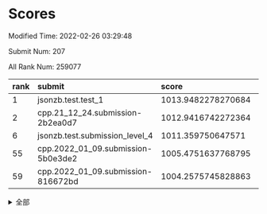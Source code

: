 # Scores

Modified Time: 2022-02-26 03:29:48

Submit Num: 207

All Rank Num: 259077

| rank |               submit               |       score        |       sigma        | pk_num |
| :--- | :--------------------------------- | :----------------- | :----------------- | :----- |
| 1    | jsonzb.test.test_1                 | 1013.9482278270684 | 0.8396553533901635 | 5007   |
| 2    | cpp.21_12_24.submission-2b2ea0d7   | 1012.9416742272364 | 0.797083261043348  | 5007   |
| 6    | jsonzb.test.submission_level_4     | 1011.359750647571  | 0.782448021180949  | 5015   |
| 55   | cpp.2022_01_09.submission-5b0e3de2 | 1005.4751637768795 | 0.7315031541535105 | 5001   |
| 59   | cpp.2022_01_09.submission-816672bd | 1004.2575745828863 | 0.7295543766166482 | 5006   |


<details>
<summary>全部</summary>

| rank |                 submit                 |       score        |       sigma        | pk_num |
| :--- | :------------------------------------- | :----------------- | :----------------- | :----- |
| 1    | jsonzb.test.test_1                     | 1013.9482278270684 | 0.8396553533901635 | 5007   |
| 2    | cpp.21_12_24.submission-2b2ea0d7       | 1012.9416742272364 | 0.797083261043348  | 5007   |
| 3    | gobigger.level_3.submission_level_3_24 | 1012.1485772059316 | 0.7877665573995214 | 5002   |
| 4    | gobigger.level_3.submission_level_3_48 | 1011.7746689538221 | 0.7638265447857288 | 5002   |
| 5    | gobigger.level_3.submission_level_3_31 | 1011.4732463258396 | 0.762096999582645  | 5004   |
| 6    | jsonzb.test.submission_level_4         | 1011.359750647571  | 0.782448021180949  | 5015   |
| 7    | gobigger.level_3.submission_level_3_4  | 1011.3510749492158 | 0.7892116885375401 | 5007   |
| 8    | gobigger.level_3.submission_level_3_8  | 1011.3247383746798 | 0.753815477369618  | 5008   |
| 9    | gobigger.level_3.submission_level_3_2  | 1011.2861219217552 | 0.7809450939567336 | 5006   |
| 10   | gobigger.level_3.submission_level_3_26 | 1011.2597744400284 | 0.7653989867056489 | 5009   |
| 11   | gobigger.level_3.submission_level_3_30 | 1011.1931652652585 | 0.7804536759043641 | 5011   |
| 12   | gobigger.level_3.submission_level_3_21 | 1010.7314703764785 | 0.7744336555736601 | 5007   |
| 13   | gobigger.level_3.submission_level_3_27 | 1010.6502240664768 | 0.7792415339552754 | 5006   |
| 14   | gobigger.level_3.submission_level_3_29 | 1010.3747107516215 | 0.7722877542654797 | 5009   |
| 15   | gobigger.level_3.submission_level_3_38 | 1010.3637261188707 | 0.7602732506706622 | 5010   |
| 16   | gobigger.level_3.submission_level_3_5  | 1010.3204916486111 | 0.766294272329455  | 5008   |
| 17   | gobigger.level_3.submission_level_3_43 | 1010.1978653044337 | 0.7778977116108238 | 5011   |
| 18   | gobigger.level_3.submission_level_3_49 | 1010.1916115706202 | 0.7663758877370019 | 5009   |
| 19   | gobigger.level_3.submission_level_3_23 | 1010.1612282593645 | 0.7526964008492264 | 5010   |
| 20   | gobigger.level_3.submission_level_3_47 | 1010.1283615696016 | 0.7623328334620141 | 5004   |
| 21   | gobigger.level_3.submission_level_3_12 | 1010.1151297476678 | 0.8138439498890206 | 5001   |
| 22   | gobigger.level_3.submission_level_3_46 | 1010.1124859150817 | 0.745333028394674  | 5006   |
| 23   | gobigger.level_3.submission_level_3_18 | 1010.0843847151472 | 0.7528252403618498 | 5013   |
| 24   | gobigger.level_3.submission_level_3_3  | 1009.9803289885868 | 0.8023659836787126 | 5004   |
| 25   | gobigger.level_3.submission_level_3_25 | 1009.9535082890081 | 0.7756645979822346 | 5002   |
| 26   | gobigger.level_3.submission_level_3_40 | 1009.9121864791198 | 0.7564237754251083 | 4999   |
| 27   | gobigger.level_3.submission_level_3_20 | 1009.8289238127395 | 0.7614736577894132 | 5011   |
| 28   | gobigger.level_3.submission_level_3_17 | 1009.7449152996647 | 0.755930831007339  | 5007   |
| 29   | gobigger.level_3.submission_level_3_45 | 1009.7353985631818 | 0.7677839453529974 | 5010   |
| 30   | gobigger.level_3.submission_level_3_9  | 1009.7219924712234 | 0.7564931046815166 | 5004   |
| 31   | gobigger.level_3.submission_level_3_44 | 1009.657913018855  | 0.7548381428691403 | 5007   |
| 32   | gobigger.level_3.submission_level_3_0  | 1009.619027375462  | 0.7667266198669476 | 5007   |
| 33   | gobigger.level_3.submission_level_3_35 | 1009.6122323613794 | 0.7764700833663877 | 5006   |
| 34   | gobigger.level_3.submission_level_3_39 | 1009.6092795062405 | 0.761352913719713  | 5007   |
| 35   | gobigger.level_3.submission_level_3_14 | 1009.6035769306483 | 0.7494641086826745 | 5005   |
| 36   | gobigger.level_3.submission_level_3_6  | 1009.5617185764538 | 0.7474904850873526 | 5001   |
| 37   | gobigger.level_3.submission_level_3_41 | 1009.5356065448744 | 0.7565055052590106 | 5006   |
| 38   | gobigger.level_3.submission_level_3_36 | 1009.5227442744139 | 0.7579744489348571 | 5006   |
| 39   | gobigger.level_3.submission_level_3_28 | 1009.5168953372179 | 0.7650343634253564 | 5009   |
| 40   | gobigger.level_3.submission_level_3_10 | 1009.4989541600715 | 0.7686078315356162 | 5001   |
| 41   | gobigger.level_3.submission_level_3_13 | 1009.4541778346966 | 0.7539387564340176 | 5006   |
| 42   | gobigger.level_3.submission_level_3_11 | 1009.4340275211473 | 0.7319351784025125 | 5001   |
| 43   | gobigger.level_3.submission_level_3_7  | 1009.3231369452965 | 0.7931373874604877 | 5003   |
| 44   | gobigger.level_3.submission_level_3_34 | 1009.2700439109943 | 0.7573455526434971 | 4999   |
| 45   | gobigger.level_3.submission_level_3_37 | 1009.2594863403634 | 0.7593527942095992 | 5005   |
| 46   | gobigger.level_3.submission_level_3_1  | 1009.0456037274835 | 0.7565106239049839 | 5010   |
| 47   | gobigger.level_3.submission_level_3_33 | 1009.0116217123152 | 0.7295338262816966 | 5004   |
| 48   | gobigger.level_3.submission_level_3_19 | 1008.9721162543523 | 0.7460988197622264 | 5002   |
| 49   | gobigger.level_3.submission_level_3_16 | 1008.7209735247667 | 0.7304363345834277 | 5006   |
| 50   | gobigger.level_3.submission_level_3_15 | 1008.7085876575688 | 0.743813617989553  | 5007   |
| 51   | gobigger.level_3.submission_level_3_32 | 1008.621565202     | 0.7308294328397753 | 5004   |
| 52   | gobigger.level_3.submission_level_3_22 | 1008.618580537013  | 0.7463953087282835 | 5010   |
| 53   | gobigger.level_3.submission_level_3_42 | 1008.2350224401354 | 0.7468622525795438 | 5006   |
| 54   | gobigger.level_1.submission_level_1_1  | 1006.1313502231395 | 0.7367694643266123 | 5001   |
| 55   | cpp.2022_01_09.submission-5b0e3de2     | 1005.4751637768795 | 0.7315031541535105 | 5001   |
| 56   | gobigger.level_1.submission_level_1_35 | 1004.7559230710928 | 0.7263989296563929 | 5009   |
| 57   | gobigger.level_1.submission_level_1_26 | 1004.5762611662905 | 0.7200226255769889 | 5006   |
| 58   | gobigger.level_1.submission_level_1_46 | 1004.3252673111866 | 0.7147096238566588 | 5004   |
| 59   | cpp.2022_01_09.submission-816672bd     | 1004.2575745828863 | 0.7295543766166482 | 5006   |
| 60   | gobigger.level_1.submission_level_1_45 | 1004.1908207604995 | 0.7134730038783387 | 5004   |
| 61   | gobigger.level_1.submission_level_1_4  | 1004.0943863224808 | 0.7276992199136457 | 5003   |
| 62   | gobigger.level_1.submission_level_1_30 | 1003.9865756818343 | 0.710029632346539  | 5004   |
| 63   | gobigger.level_1.submission_level_1_31 | 1003.9643519681072 | 0.7176380780577187 | 5006   |
| 64   | gobigger.level_1.submission_level_1_38 | 1003.7891100715204 | 0.7096827681222492 | 5002   |
| 65   | gobigger.level_1.submission_level_1_7  | 1003.6672923382839 | 0.7118854192461322 | 5004   |
| 66   | gobigger.level_1.submission_level_1_27 | 1003.630636914986  | 0.7197928216780741 | 5007   |
| 67   | gobigger.level_1.submission_level_1_2  | 1003.6288433730906 | 0.7139518410197486 | 5006   |
| 68   | gobigger.level_1.submission_level_1_14 | 1003.617644680287  | 0.7160373804113649 | 5012   |
| 69   | gobigger.level_1.submission_level_1_41 | 1003.5625630614253 | 0.7142022091239024 | 5008   |
| 70   | gobigger.level_1.submission_level_1_12 | 1003.5524153433366 | 0.712626585884587  | 5007   |
| 71   | gobigger.level_1.submission_level_1_11 | 1003.5502269992927 | 0.7155582609160058 | 5000   |
| 72   | gobigger.level_1.submission_level_1_5  | 1003.5374179944496 | 0.7138530829059101 | 5004   |
| 73   | gobigger.level_1.submission_level_1_17 | 1003.5205020442803 | 0.7141755070764575 | 5008   |
| 74   | gobigger.level_1.submission_level_1_18 | 1003.4297867023122 | 0.7155186962915205 | 5005   |
| 75   | gobigger.level_1.submission_level_1_21 | 1003.3984899961723 | 0.7127289238858837 | 5012   |
| 76   | gobigger.level_1.submission_level_1_37 | 1003.3968804153378 | 0.7145577467339688 | 5000   |
| 77   | gobigger.level_1.submission_level_1_32 | 1003.392957629288  | 0.7094648067174854 | 5003   |
| 78   | gobigger.level_1.submission_level_1_19 | 1003.352733112631  | 0.7144520663862363 | 5004   |
| 79   | gobigger.level_1.submission_level_1_22 | 1003.3400175230082 | 0.7221616878833567 | 5008   |
| 80   | gobigger.level_1.submission_level_1_39 | 1003.3032750386424 | 0.7223997811994339 | 5010   |
| 81   | gobigger.level_1.submission_level_1_13 | 1003.2782191632903 | 0.7146842904755    | 5005   |
| 82   | gobigger.level_1.submission_level_1_3  | 1003.2063621556373 | 0.7148059337000543 | 5002   |
| 83   | gobigger.level_1.submission_level_1_0  | 1003.1899518771563 | 0.7148177063978363 | 5008   |
| 84   | gobigger.level_1.submission_level_1_25 | 1003.0794493553608 | 0.7129859114876291 | 5007   |
| 85   | gobigger.level_1.submission_level_1_8  | 1003.024499357408  | 0.7165905739231915 | 5004   |
| 86   | gobigger.level_1.submission_level_1_48 | 1002.98899255776   | 0.715207545135385  | 5003   |
| 87   | gobigger.level_1.submission_level_1_16 | 1002.9419205376951 | 0.7079937237954131 | 5008   |
| 88   | gobigger.level_1.submission_level_1_9  | 1002.9181984849109 | 0.7283424159343102 | 5009   |
| 89   | gobigger.level_1.submission_level_1_49 | 1002.8441107791564 | 0.7131680618238767 | 5008   |
| 90   | gobigger.level_1.submission_level_1_36 | 1002.7744079786365 | 0.7174889994588363 | 5012   |
| 91   | gobigger.level_1.submission_level_1_24 | 1002.7737458358068 | 0.7039607122384873 | 5009   |
| 92   | gobigger.level_1.submission_level_1_33 | 1002.753982754722  | 0.7119051604907769 | 5007   |
| 93   | gobigger.level_1.submission_level_1_43 | 1002.6930558675764 | 0.7120732614654582 | 5009   |
| 94   | gobigger.level_1.submission_level_1_10 | 1002.6289153600044 | 0.711957655310469  | 4998   |
| 95   | gobigger.level_1.submission_level_1_15 | 1002.591455342342  | 0.708547482216839  | 5007   |
| 96   | gobigger.level_1.submission_level_1_44 | 1002.5157120046799 | 0.7136668203824095 | 5003   |
| 97   | gobigger.level_1.submission_level_1_42 | 1002.4506248466645 | 0.7134693379408688 | 5007   |
| 98   | gobigger.level_1.submission_level_1_6  | 1002.3724979418377 | 0.7183990606722821 | 5006   |
| 99   | gobigger.level_1.submission_level_1_47 | 1002.3366890384023 | 0.7134021201401185 | 5011   |
| 100  | gobigger.level_1.submission_level_1_23 | 1002.3050578079781 | 0.7287821168007027 | 5007   |
| 101  | gobigger.level_1.submission_level_1_28 | 1002.2781962435894 | 0.7146381480019296 | 5006   |
| 102  | gobigger.level_1.submission_level_1_29 | 1002.2466002656794 | 0.7003693480584369 | 5007   |
| 103  | gobigger.level_1.submission_level_1_34 | 1002.0271446123611 | 0.7066965636959016 | 5008   |
| 104  | gobigger.level_1.submission_level_1_20 | 1001.9001664722688 | 0.7244148222530223 | 5010   |
| 105  | gobigger.level_1.submission_level_1_40 | 1001.6006942751579 | 0.714309221017785  | 5003   |
| 106  | gobigger.random.submission_random_45   | 997.5857434916463  | 0.6878244201335366 | 5007   |
| 107  | gobigger.random.submission_random_19   | 997.4857320830513  | 0.7036293923456839 | 5005   |
| 108  | gobigger.random.submission_random_18   | 997.2084966315643  | 0.700790604006839  | 5009   |
| 109  | gobigger.random.submission_random_35   | 997.2014779397158  | 0.7122327074927689 | 5002   |
| 110  | gobigger.random.submission_random_12   | 997.1599717462534  | 0.6959389440579147 | 5009   |
| 111  | gobigger.random.submission_random_38   | 996.9961951777291  | 0.7076075661501773 | 5007   |
| 112  | gobigger.random.submission_random_8    | 996.8686721858318  | 0.7144822529539854 | 5006   |
| 113  | gobigger.random.submission_random_31   | 996.8588481431071  | 0.7068778801607113 | 5008   |
| 114  | gobigger.random.submission_random_10   | 996.7855818857512  | 0.6988981776114868 | 5005   |
| 115  | gobigger.random.submission_random_40   | 996.7100106064754  | 0.712081455729159  | 5007   |
| 116  | gobigger.random.submission_random_28   | 996.6682245781152  | 0.6983540590376175 | 5010   |
| 117  | gobigger.random.submission_random_43   | 996.442829332174   | 0.7128621117445081 | 5006   |
| 118  | gobigger.random.submission_random_21   | 996.313483362296   | 0.6999740492106477 | 5010   |
| 119  | gobigger.random.submission_random_42   | 996.2819057202464  | 0.6985646204514875 | 5008   |
| 120  | gobigger.random.submission_random_26   | 996.2296888959122  | 0.7011348021292676 | 5010   |
| 121  | gobigger.random.submission_random_41   | 996.2078180922978  | 0.7107964211005977 | 5012   |
| 122  | gobigger.random.submission_random_37   | 996.1382666003229  | 0.7172366231636462 | 5005   |
| 123  | gobigger.random.submission_random_39   | 996.1177580776782  | 0.728604966941263  | 5005   |
| 124  | gobigger.random.submission_random_47   | 996.0117287974371  | 0.7121336755033825 | 5002   |
| 125  | gobigger.random.submission_random_2    | 995.9965832765271  | 0.7111758595798788 | 5001   |
| 126  | gobigger.random.submission_random_29   | 995.9808187335614  | 0.7097161556336042 | 5008   |
| 127  | gobigger.random.submission_random_9    | 995.9803632152676  | 0.7103602253549673 | 5008   |
| 128  | gobigger.random.submission_random_11   | 995.9795519359417  | 0.6937450692187993 | 5007   |
| 129  | gobigger.random.submission_random_44   | 995.91446492108    | 0.7016282116254744 | 5008   |
| 130  | gobigger.random.submission_random_23   | 995.9017944874711  | 0.7043680048134809 | 5007   |
| 131  | gobigger.random.submission_random_32   | 995.8426974645722  | 0.7041676621789085 | 5011   |
| 132  | gobigger.random.submission_random_33   | 995.7888545344783  | 0.704691092732733  | 5011   |
| 133  | gobigger.random.submission_random_34   | 995.7829148861426  | 0.7158714219215301 | 5011   |
| 134  | gobigger.random.submission_random_14   | 995.7649063786959  | 0.7142733004207235 | 5006   |
| 135  | gobigger.random.submission_random_1    | 995.7444943477269  | 0.7066738282605881 | 5009   |
| 136  | gobigger.random.submission_random_27   | 995.6421138211462  | 0.7064157656876392 | 5004   |
| 137  | gobigger.random.submission_random_20   | 995.6296761883378  | 0.7052366310335351 | 5008   |
| 138  | gobigger.random.submission_random_25   | 995.5552094200729  | 0.7156630090948638 | 5008   |
| 139  | gobigger.random.submission_random_15   | 995.4830491170015  | 0.7057618558017609 | 5005   |
| 140  | gobigger.random.submission_random_49   | 995.4549245806978  | 0.7052008713618103 | 5002   |
| 141  | gobigger.random.submission_random_17   | 995.2880193041295  | 0.712449091062381  | 5006   |
| 142  | gobigger.random.submission_random_22   | 995.27132737723    | 0.7222518993496545 | 5000   |
| 143  | gobigger.random.submission_random_13   | 995.2642308835727  | 0.7263144646943284 | 5003   |
| 144  | gobigger.random.submission_random_24   | 995.2452940450069  | 0.7130501916920163 | 5007   |
| 145  | gobigger.random.submission_random_0    | 995.2403157216114  | 0.717004294069494  | 5005   |
| 146  | gobigger.random.submission_random_30   | 995.1767920829681  | 0.7196105092104895 | 5007   |
| 147  | gobigger.random.submission_random_3    | 995.122210166203   | 0.7183217933712917 | 5004   |
| 148  | gobigger.random.submission_random_36   | 995.0119169114081  | 0.714112003785638  | 5003   |
| 149  | gobigger.random.submission_random_48   | 994.992873421774   | 0.7191003415046875 | 5007   |
| 150  | gobigger.random.submission_random_7    | 994.8940113859666  | 0.7220126587925676 | 5006   |
| 151  | gobigger.random.submission_random_46   | 994.7694245799323  | 0.6899840167153198 | 5008   |
| 152  | gobigger.random.submission_random_6    | 994.7550400856163  | 0.7100301501186129 | 5009   |
| 153  | gobigger.random.submission_random_4    | 994.6687702272292  | 0.7071636526948573 | 5006   |
| 154  | gobigger.random.submission_random_5    | 994.6027451326449  | 0.7288196005951709 | 5008   |
| 155  | gobigger.level_2.submission_level_2_44 | 994.4954182541137  | 0.7353722846795963 | 5008   |
| 156  | gobigger.random.submission_random_16   | 994.1738054428633  | 0.7287501954794762 | 5006   |
| 157  | gobigger.level_2.submission_level_2_4  | 993.8452610903257  | 0.7312058640517967 | 5000   |
| 158  | gobigger.level_2.submission_level_2_1  | 993.807386695849   | 0.7367224255346904 | 5011   |
| 159  | gobigger.level_2.submission_level_2_7  | 993.764150209078   | 0.7250219391162654 | 5009   |
| 160  | gobigger.level_2.submission_level_2_29 | 993.6816632589879  | 0.7164910612627481 | 5003   |
| 161  | gobigger.level_2.submission_level_2_28 | 993.6143176432406  | 0.7240275679995767 | 5006   |
| 162  | gobigger.level_2.submission_level_2_23 | 993.5642784219317  | 0.7270428711258723 | 5007   |
| 163  | gobigger.level_2.submission_level_2_2  | 993.5387641667735  | 0.7457982166202642 | 5006   |
| 164  | gobigger.level_2.submission_level_2_39 | 993.3869618908961  | 0.7380716868753595 | 5007   |
| 165  | gobigger.level_2.submission_level_2_12 | 993.2815926083074  | 0.7313625240760883 | 5002   |
| 166  | gobigger.level_2.submission_level_2_49 | 993.178135719757   | 0.7425395563624214 | 5011   |
| 167  | gobigger.level_2.submission_level_2_45 | 993.0786414767693  | 0.723812582662217  | 5010   |
| 168  | gobigger.level_2.submission_level_2_36 | 992.9186448824267  | 0.7347538187073334 | 5005   |
| 169  | gobigger.level_2.submission_level_2_18 | 992.8567225957506  | 0.7417295077168787 | 5002   |
| 170  | gobigger.level_2.submission_level_2_6  | 992.8511569385835  | 0.7445978750280311 | 5008   |
| 171  | gobigger.level_2.submission_level_2_41 | 992.6940316296971  | 0.7346764881904588 | 5008   |
| 172  | gobigger.level_2.submission_level_2_26 | 992.6794926418419  | 0.7365963297824737 | 5007   |
| 173  | gobigger.level_2.submission_level_2_31 | 992.6026689950686  | 0.7445600970259335 | 5005   |
| 174  | gobigger.level_2.submission_level_2_32 | 992.5562094825824  | 0.7350776784153962 | 5007   |
| 175  | gobigger.level_2.submission_level_2_3  | 992.5471658292167  | 0.7533062742898256 | 5010   |
| 176  | gobigger.level_2.submission_level_2_21 | 992.5303423774936  | 0.726595853336407  | 5008   |
| 177  | gobigger.level_2.submission_level_2_5  | 992.5258341183111  | 0.7401964004984997 | 5005   |
| 178  | gobigger.level_2.submission_level_2_9  | 992.4472959831148  | 0.7337814366595788 | 5008   |
| 179  | gobigger.level_2.submission_level_2_48 | 992.3514809243256  | 0.739154795012491  | 5003   |
| 180  | gobigger.level_2.submission_level_2_30 | 992.3212198514088  | 0.7356382933518335 | 5011   |
| 181  | gobigger.level_2.submission_level_2_22 | 992.3092622261835  | 0.7397966499701368 | 5004   |
| 182  | gobigger.level_2.submission_level_2_35 | 992.2542256806199  | 0.7563830895511566 | 5009   |
| 183  | gobigger.level_2.submission_level_2_8  | 992.0476254240873  | 0.7335905441203882 | 5009   |
| 184  | gobigger.level_2.submission_level_2_42 | 992.0061231934916  | 0.7541925191066089 | 5004   |
| 185  | gobigger.level_2.submission_level_2_20 | 991.9401671381564  | 0.7269353976476383 | 5003   |
| 186  | gobigger.level_2.submission_level_2_14 | 991.8897526606726  | 0.7418092546551587 | 5004   |
| 187  | gobigger.level_2.submission_level_2_34 | 991.8541788204091  | 0.7548120101360808 | 5007   |
| 188  | gobigger.level_2.submission_level_2_37 | 991.8478155963132  | 0.7395238252362327 | 5010   |
| 189  | gobigger.level_2.submission_level_2_19 | 991.6755772336393  | 0.7540864368293373 | 5005   |
| 190  | gobigger.level_2.submission_level_2_46 | 991.6190893073416  | 0.745749788140816  | 5011   |
| 191  | gobigger.level_2.submission_level_2_17 | 991.5790485055654  | 0.7545681747671297 | 5007   |
| 192  | gobigger.level_2.submission_level_2_10 | 991.5005684470154  | 0.7535930046395144 | 5008   |
| 193  | gobigger.level_2.submission_level_2_38 | 991.4824083155555  | 0.7425112470981663 | 5007   |
| 194  | gobigger.level_2.submission_level_2_11 | 991.4823413841118  | 0.7626839683366874 | 5009   |
| 195  | gobigger.level_2.submission_level_2_43 | 991.4435626933082  | 0.7620533085894716 | 5004   |
| 196  | gobigger.level_2.submission_level_2_27 | 991.3370948518375  | 0.7436712413367237 | 5004   |
| 197  | gobigger.level_2.submission_level_2_24 | 991.2531726640667  | 0.7622803006178305 | 5005   |
| 198  | gobigger.level_2.submission_level_2_40 | 991.1859121171417  | 0.7542550886323313 | 5008   |
| 199  | gobigger.level_2.submission_level_2_25 | 991.1805255811576  | 0.7577314990456419 | 5007   |
| 200  | gobigger.level_2.submission_level_2_33 | 991.0462598047926  | 0.7426019517398492 | 5011   |
| 201  | gobigger.level_2.submission_level_2_15 | 990.8571228337453  | 0.7640438424719035 | 5012   |
| 202  | gobigger.level_2.submission_level_2_0  | 990.8449799437533  | 0.7614432434339526 | 5006   |
| 203  | gobigger.level_2.submission_level_2_47 | 990.7048186264458  | 0.7515811997647649 | 5006   |
| 204  | gobigger.level_2.submission_level_2_13 | 990.6930685536576  | 0.7631363046144297 | 5005   |
| 205  | gobigger.level_2.submission_level_2_16 | 990.5208859504634  | 0.7663777821384745 | 5002   |
| 206  | gobigger.none.submission_none_0        | 977.0271642608611  | 1.3633353499672818 | 5006   |
| 207  | gobigger.none.submission_none_1        | 976.5750812094226  | 1.4235506125704351 | 5004   |

</details>